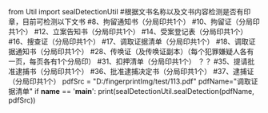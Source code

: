 from Util import sealDetectionUtil
#根据文书名称以及文书内容检测是否有印章，目前可检测以下文书
#8、拘留通知书（分局印共1个）
#10、拘留证（分局印共1个）
#12、立案告知书（分局印共1个）
#14、受案登记表（分局印共1个）
#16、搜查证（分局印共1个）
#17、调取证据清单（分局印共1个）
#18、调取证据通知书（分局印共1个）
#28、传唤证（及传唤证副本）（每个犯罪嫌疑人各有一页，每页各有1个分局印）
#31、扣押清单（分局印共1个） ？？
#35、提请批准逮捕书（分局印共1个）
#36、批准逮捕决定书（分局印共1个）
#37、逮捕证（分局印共1个）
pdfSrc = "D:/fingerprintImg/test/113.pdf"
pdfName="调取证据清单"
if __name__ == '__main__':
   print(sealDetectionUtil.sealDetection(pdfName, pdfSrc))

